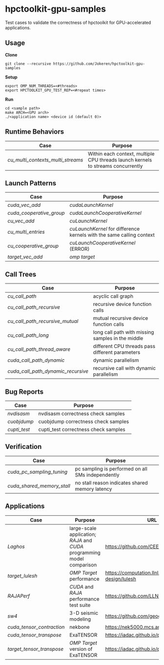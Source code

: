 # hpctoolkit-gpu-samples

Test cases to validate the correctness of hpctoolkit for GPU-accelerated applications.

## Usage

**Clone**

    git clone --recursive https://github.com/Jokeren/hpctoolkit-gpu-samples

**Setup**

    export OMP_NUM_THREADS=<#threads>
    export HPCTOOLKIT_GPU_TEST_REP=<#repeat times>

**Run**

    cd <sample path>
    make ARCH=<GPU arch>
    ./<application name> <device id (default 0)>

## Runtime Behaviors
|**Case**                         |**Purpose**                      |
|---------------------------------|---------------------------------|
|*cu_multi_contexts_multi_streams* | Within each context, multiple CPU threads launch kernels to streams concurrently |

## Launch Patterns

|**Case**                         |**Purpose**                      |
|-----------------------------|-----------------------------|
|*cuda_vec_add* | *cudaLaunchKernel*|
|*cuda_cooperative_group*| *cudaLaunchCooperativeKernel* |
|*cu_vec_add* | *cuLaunchKernel*|
|*cu_multi_entries* | *cuLaunchKernel* for difference kernels with the same calling context |
|*cu_cooperative_group*| *cuLaunchCooperativeKernel* (ERROR) |
|*target_vec_add* | *omp target* |

## Call Trees

|**Case**                         |**Purpose**                      |
|-----------------------------|-----------------------------|
|*cu_call_path* | acyclic call graph |
|*cu_call_path_recursive* | recursive device function calls |
|*cu_call_path_recursive_mutual* | mutual recursive device function calls |
|*cu_call_path_long* | long call path with missing samples in the middle |
|*cu_call_path_thread_aware* | different CPU threads pass different parameters |
|*cuda_call_path_dynamic* | dynamic parallelism |
|*cuda_call_path_dynamic_recursive* | recursive call with dynamic parallelism |

## Bug Reports

|**Case**                         |**Purpose**                      |
|-----------------------------|-----------------------------|
|*nvdisasm* | nvdisasm correctness check samples |
|*cuobjdump* | cuobjdump correctness check samples |
|*cupti_test* | cupti\_test correctness check samples |

## Verification

|**Case**                         |**Purpose**                      |
|-----------------------------|-----------------------------|
|*cuda_pc_sampling_tuning* | pc sampling is performed on all SMs independently |
|*cuda_shared_memory_stall* | no stall reason indicates shared memory latency |

## Applications

|**Case**                         |**Purpose**                      | **URL** |
|-----------------------------|-----------------------------|----|
|*Laghos*| large-scale application; *RAJA* and *CUDA* programming model comparison |https://github.com/CEED/Laghos|
|*target_lulesh* | *OMP Target* performance |https://computation.llnl.gov/projects/co-design/lulesh|
|*RAJAPerf* | *CUDA* and *RAJA* performance test suite |https://github.com/LLNL/RAJAPerf|
|*sw4* | 3-D seismic modeling |https://github.com/geodynamics/sw4|
|*cuda_tensor_contraction*| nekbone | https://nek5000.mcs.anl.gov/|
|*cuda_tensor_transpose*| ExaTENSOR | https://iadac.github.io/projects/|
|*target_tensor_transpose*| *OMP Target* version of ExaTENSOR | https://iadac.github.io/projects/|
